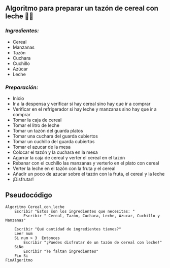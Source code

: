 ## Algoritmo para preparar un tazón de cereal con leche 🥛🥣
### _Ingredientes:_
- Cereal
- Manzanas
- Tazón
- Cuchara
- Cuchillo
- Azúcar 
- Leche
### _Preparación:_
- Inicio
- Ir a la despensa y verificar si hay cereal sino hay que ir a comprar
- Verificar en el refrigerador si hay leche y manzanas sino hay que ir a comprar
- Tomar la caja de cereal 
- Tomar el litro de leche
- Tomar un tazón del guarda platos
- Tomar una cuchara del guarda cubiertos
- Tomar un cuchillo del guarda cubiertos
- Tomar el azucar de la mesa
- Colocar el tazón y la cuchara en la mesa
- Agarrar la caja de cereal y verter el cereal en el tazón
- Rebanar con el cuchillo las manzanas y verterlo en el plato con cereal
- Verter la leche en el tazón con la fruta y el cereal
- Añadir un poco de azucar sobre el tazón con la fruta, el cereal y la leche 
- ¡Disfrutar!

## Pseudocódigo
```
Algoritmo Cereal_con_leche
	Escribir "Estos son los ingredientes que necesitas: "
		Escribir " Cereal, Tazón, Cuchara, Leche, Azucar, Cuchillo y Manzanas"
			
	Escribir "Qué cantidad de ingredientes tienes?"
	Leer num
	Si num > 3  Entonces
		Escribir "¡Puedes disfrutar de un tazón de cereal con leche!"
	SiNo
		Escribir "Te faltan ingredientes"
	Fin Si
FinAlgoritmo
```
